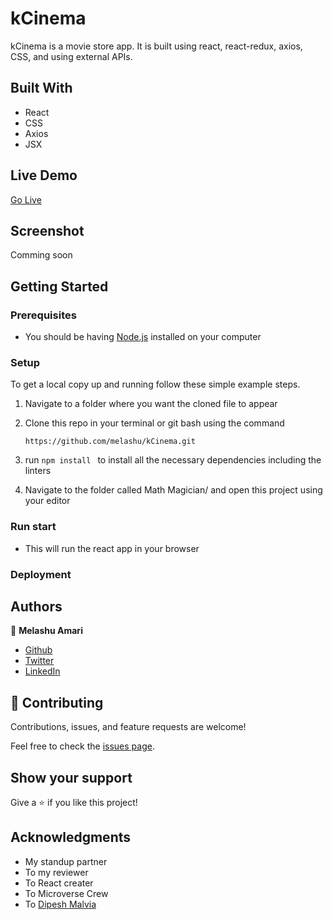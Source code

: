 # kCinema

kCinema is a movie store app. It is built using react, react-redux, axios, CSS, and using external APIs.


## Built With

- React 
- CSS
- Axios
- JSX

## Live Demo
[Go Live](https://kcinema.netlify.app/)

## Screenshot 
Comming soon

## Getting Started

### Prerequisites

- You should be having [Node.js](https://nodejs.org/en/) installed on your computer
### Setup

To get a local copy up and running follow these simple example steps.

1. Navigate to a folder where you want the cloned file to appear

2. Clone this repo in your terminal or git bash using the command

   ```
   https://github.com/melashu/kCinema.git
   ```

3. run `npm install ` to install all the necessary dependencies including the linters

4. Navigate to the folder called Math Magician/ and open this project using your editor

### Run start 
- This will run the react app in your browser 

### Deployment

## Authors

👤 **Melashu Amari**

- [Github](https://github.com/melashu)
- [Twitter](https://twitter.com/meshu102)
- [LinkedIn](https://twitter.com/home)

## 🤝 Contributing

Contributions, issues, and feature requests are welcome!

Feel free to check the [issues page](https://github.com/melashu/kCinema/issues).

## Show your support

Give a ⭐️ if you like this project!

## Acknowledgments

- My standup partner 
- To my reviewer 
- To React creater 
- To Microverse Crew 
- To [Dipesh Malvia](https://github.com/dmalvia)
